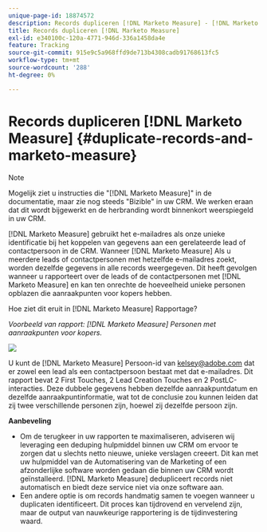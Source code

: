 ```yaml
---
unique-page-id: 18874572
description: Records dupliceren [!DNL Marketo Measure] - [!DNL Marketo Measure]
title: Records dupliceren [!DNL Marketo Measure]
exl-id: e340100c-120a-4771-946d-336a1458da4e
feature: Tracking
source-git-commit: 915e9c5a968ffd9de713b4308cadb91768613fc5
workflow-type: tm+mt
source-wordcount: '288'
ht-degree: 0%

---
```


# Records dupliceren [!DNL Marketo Measure] {#duplicate-records-and-marketo-measure}

>[!NOTE]
>
>Mogelijk ziet u instructies die &quot;[!DNL Marketo Measure]&quot; in de documentatie, maar zie nog steeds &quot;Bizible&quot; in uw CRM. We werken eraan dat dit wordt bijgewerkt en de herbranding wordt binnenkort weerspiegeld in uw CRM.

[!DNL Marketo Measure] gebruikt het e-mailadres als onze unieke identificatie bij het koppelen van gegevens aan een gerelateerde lead of contactpersoon in de CRM. Wanneer [!DNL Marketo Measure] Als u meerdere leads of contactpersonen met hetzelfde e-mailadres zoekt, worden dezelfde gegevens in alle records weergegeven. Dit heeft gevolgen wanneer u rapporteert over de leads of de contactpersonen met [!DNL Marketo Measure] en kan ten onrechte de hoeveelheid unieke personen opblazen die aanraakpunten voor kopers hebben.

Hoe ziet dit eruit in [!DNL Marketo Measure] Rapportage?

_Voorbeeld van rapport: [!DNL Marketo Measure] Personen met aanraakpunten voor kopers._

![](assets/1-1.png)

U kunt de [!DNL Marketo Measure] Persoon-id van kelsey@adobe.com dat er zowel een lead als een contactpersoon bestaat met dat e-mailadres. Dit rapport bevat 2 First Touches, 2 Lead Creation Touches en 2 PostLC-interacties. Deze dubbele gegevens hebben dezelfde aanraakpuntdatum en dezelfde aanraakpuntinformatie, wat tot de conclusie zou kunnen leiden dat zij twee verschillende personen zijn, hoewel zij dezelfde persoon zijn.

**Aanbeveling**

* Om de terugkeer in uw rapporten te maximaliseren, adviseren wij leveraging een deduping hulpmiddel binnen uw CRM om ervoor te zorgen dat u slechts netto nieuwe, unieke verslagen creeert. Dit kan met uw hulpmiddel van de Automatisering van de Marketing of een afzonderlijke software worden gedaan die binnen uw CRM wordt geïnstalleerd. [!DNL Marketo Measure] dedupliceert records niet automatisch en biedt deze service niet via onze software aan.
* Een andere optie is om records handmatig samen te voegen wanneer u duplicaten identificeert. Dit proces kan tijdrovend en vervelend zijn, maar de output van nauwkeurige rapportering is de tijdinvestering waard.

